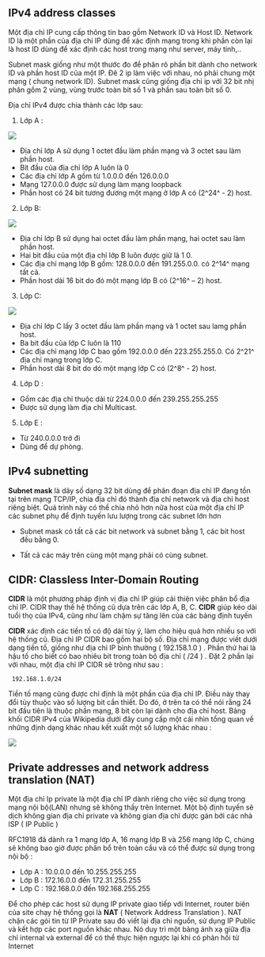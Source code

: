 ## IPv4 address classes

Một địa chỉ IP cung cấp thông tin bao gồm Network ID và Host ID. Network ID là một phần của địa chỉ IP dùng để xác định mạng trong khi phần còn lại là host ID dùng để xác định các host trong mạng như server, máy tính,..

Subnet mask giống như một thước đo để phân rõ phần bit dành cho network ID và phần host ID của một IP. Đê 2 ip làm việc với nhau, nó phải chung một mạng ( chung network ID). Subnet mask cũng giống địa chỉ ip với 32 bit nhị phân gồm 2 vùng, vùng trước toàn bit số 1 và phần sau toàn bit số 0.

Địa chỉ IPv4 được chia thành các lớp sau:

1. Lớp A :

<img src="https://github.com/vjnkvt/Images/blob/master/A.png">

- Địa chỉ lớp A sử dụng 1 octet đầu làm phần mạng và 3 octet sau làm phần host.
- Bit đầu của địa chỉ lớp A luôn là 0
- Các địa chỉ lớp A gồm từ 1.0.0.0 đến 126.0.0.0
- Mạng 127.0.0.0 được sử dụng làm mạng loopback
- Phần host có 24 bit tương đương một mạng ở lớp A có (2^24^ - 2) host.

2. Lớp B:

<img src="https://github.com/vjnkvt/Images/blob/master/B.png">

- Địa chỉ lớp B sử dụng hai octet đầu làm phần mạng, hai octet sau làm phần host.
- Hai bit đầu của một địa chỉ lớp B luôn được giữ là 1 0.
- Các địa chỉ mạng lớp B gồm: 128.0.0.0 đến 191.255.0.0. có 2^14^ mạng tất cả.
- Phần host dài 16 bit do đó một mạng lớp B có (2^16^ – 2) host.

3. Lớp C: 

<img src="https://github.com/vjnkvt/Images/blob/master/C.png">

- Địa chỉ lớp C lấy 3 octet đầu làm phần mạng và 1 octet sau lamg phần host.
- Ba bit đầu của lớp C luôn là 110
- Các địa chỉ mạng lớp C bao gồm 192.0.0.0 đến 223.255.255.0. Có 2^21^ địa chỉ mạng trong lớp C.
- Phần host dài 8 bit do dó một mạng lớp C có (2^8^ - 2) host.

4. Lớp D :

- Gồm các địa chỉ thuộc dải từ 224.0.0.0 đến 239.255.255.255
- Được sử dụng làm địa chỉ Multicast.

5. Lớp E : 

- Từ 240.0.0.0 trở đi
- Dùng để dự phòng.

## IPv4 subnetting

**Subnet mask** là dãy số dạng 32 bit dùng để phân đoạn địa chỉ IP đang tồn tại trên mạng TCP/IP, chia địa chỉ đó thành địa chỉ network và địa chỉ host riêng biệt. Quá trình này có thể chia nhỏ hơn nữa host của một địa chỉ IP các subnet phụ để định tuyến lưu lượng trong các subnet lớn hơn

- Subnet mask có tất cả các bit network và subnet bằng 1, các bit host đều bằng 0.

- Tất cả các máy trên cùng một mạng phải có cùng subnet.

## CIDR: Classless Inter-Domain Routing

**CIDR** là một phương pháp định vị địa chỉ IP giúp cải thiện việc phân bổ địa chỉ IP. CIDR thay thế hệ thống cũ dựa trên các lớp A, B, C. **CIDR** giúp kéo dài tuổi thọ của IPv4, cũng như làm chậm sự tăng lên của các bảng định tuyến

**CIDR** xác định các tiền tố có độ dài tùy ý, làm cho hiệu quả hơn nhiều so với hệ thống cũ. Địa chỉ IP CIDR bao gồm hai bộ số. Địa chỉ mạng được viết dưới dạng tiền tố, giống như địa chỉ IP bình thường ( 192.158.1.0 ) . Phần thứ hai là hậu tố cho biết có bao nhiêu bit trong toàn bộ địa chỉ ( /24 ) . Đặt 2 phần lại với nhau, một địa chỉ IP CIDR sẽ trông như sau : 

`` 192.168.1.0/24``

Tiền tố mạng cũng được chỉ định là một phần của địa chỉ IP. Điều này thay đổi tùy thuộc vào số lượng bit cần thiết. Do đó, ở trên ta có thể nói rằng 24 bit đầu tiên là thuộc phần mạng, 8 bit còn lại dành cho địa chỉ host. Bảng khối CIDR IPv4 của Wikipedia dưới đây cung cấp một cái nhìn tổng quan về những định dạng khác nhau kết xuất một số lượng khác nhau : 

<img src="https://github.com/vjnkvt/Images/blob/master/cidr-la-gi-2.jpg">

## Private addresses and network address translation (NAT)

Một địa chỉ Ip private là một địa chỉ IP dành riêng cho việc sử dụng trong mạng nội bộ(LAN) nhưng sẽ không thấy trên Internet. Một bộ định tuyến sẽ dịch không gian địa chỉ private và không gian địa chỉ được gán bởi các nhà ISP ( IP Public )

RFC1918 đã dành ra 1 mạng lớp A, 16 mạng lớp B và 256 mạng lớp C, chúng sẽ không bao giờ được phân bổ trên toàn cầu và có thể được sử dụng trong nội bộ :

 - Lớp A : 10.0.0.0 đến 10.255.255.255
 - Lớp B : 172.16.0.0 đến 172.31.255.255
 - Lớp C : 192.168.0.0 đến 192.168.255.255

Để cho phép các host sử dụng IP private giao tiếp với Internet, router biên của site chạy hệ thống gọi là **NAT** ( Network Address Translation ). NAT chặn các gói tin từ IP Private sau đó viết lại địa chỉ nguồn, sử dụng IP Public và kết hợp các port nguồn khác nhau. Nó duy trì một bảng ánh xạ giữa địa chỉ internal và external để có thể thực hiện ngược lại khi có phản hồi từ Internet
